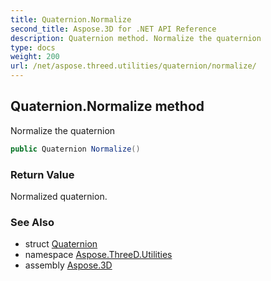 ```yaml
---
title: Quaternion.Normalize
second_title: Aspose.3D for .NET API Reference
description: Quaternion method. Normalize the quaternion
type: docs
weight: 200
url: /net/aspose.threed.utilities/quaternion/normalize/
---
```

## Quaternion.Normalize method

Normalize the quaternion

```csharp
public Quaternion Normalize()
```

### Return Value

Normalized quaternion.

### See Also

* struct [Quaternion](../)
* namespace [Aspose.ThreeD.Utilities](../../quaternion/)
* assembly [Aspose.3D](../../../)


